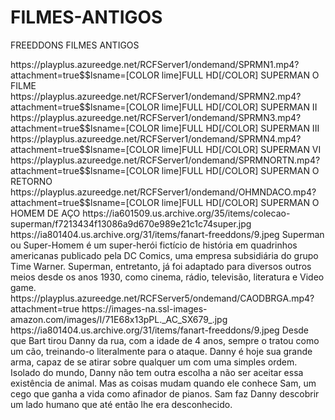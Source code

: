 # FILMES-ANTIGOS
FREEDDONS FILMES ANTIGOS

<item>
<title>[B]COLEÇÃO DO SUPERMAN [COLOR yellow]ANOS 80[/COLOR] [COLOR lime]FULL HD[/COLOR]  DUBLADO [/B]</title>
<link>https://playplus.azureedge.net/RCFServer1/ondemand/SPRMN1.mp4?attachment=true$$lsname=[COLOR lime]FULL HD[/COLOR] SUPERMAN O FILME</link>
<link>https://playplus.azureedge.net/RCFServer1/ondemand/SPRMN2.mp4?attachment=true$$lsname=[COLOR lime]FULL HD[/COLOR] SUPERMAN II</link>
<link>https://playplus.azureedge.net/RCFServer1/ondemand/SPRMN3.mp4?attachment=true$$lsname=[COLOR lime]FULL HD[/COLOR] SUPERMAN III</link>
<link>https://playplus.azureedge.net/RCFServer1/ondemand/SPRMN4.mp4?attachment=true$$lsname=[COLOR lime]FULL HD[/COLOR] SUPERMAN VI</link>
<link>https://playplus.azureedge.net/RCFServer1/ondemand/SPRMNORTN.mp4?attachment=true$$lsname=[COLOR lime]FULL HD[/COLOR] SUPERMAN O RETORNO</link>
<link>https://playplus.azureedge.net/RCFServer1/ondemand/OHMNDACO.mp4?attachment=true$$lsname=[COLOR lime]FULL HD[/COLOR] SUPERMAN O HOMEM DE AÇO</link>
<thumbnail>https://ia601509.us.archive.org/35/items/colecao-superman/f7213434f13086a9d670e989e21c1c74super.jpg</thumbnail>
<fanart>https://ia801404.us.archive.org/31/items/fanart-freeddons/9.jpeg</fanart>
<info>Superman ou Super-Homem é um super-herói fictício de história em quadrinhos americanas publicado pela DC Comics, uma empresa subsidiária do grupo Time Warner. Superman, entretanto, já foi adaptado para diversos outros meios desde os anos 1930, como cinema, rádio, televisão, literatura e Video game.</info>
<genre></genre>
</item>

<item>
<title>[B] CÃO DE BRIGA [COLOR yellow][/COLOR] - [COLOR lime][/COLOR]  DUBLADO [/B]</title>
<link>https://playplus.azureedge.net/RCFServer5/ondemand/CAODBRGA.mp4?attachment=true</link>
<thumbnail>https://images-na.ssl-images-amazon.com/images/I/71E68x13pPL._AC_SX679_.jpg</thumbnail>
<fanart>https://ia801404.us.archive.org/31/items/fanart-freeddons/9.jpeg</fanart>
<info>Desde que Bart tirou Danny da rua, com a idade de 4 anos, sempre o tratou como um cão, treinando-o literalmente para o ataque. Danny é hoje sua grande arma, capaz de se atirar sobre qualquer um com uma simples ordem. Isolado do mundo, Danny não tem outra escolha a não ser aceitar essa existência de animal. Mas as coisas mudam quando ele conhece Sam, um cego que ganha a vida como afinador de pianos. Sam faz Danny descobrir um lado humano que até então lhe era desconhecido.</info>
<genre></genre>
</item>



